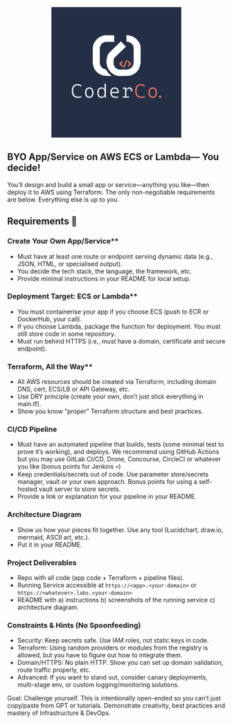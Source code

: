 <div align="center">
    <img src="./images/coderco.jpg" alt="CoderCo" width="300"/>
</div>

## BYO App/Service on AWS ECS or Lambda— You decide!

You’ll design and build a small app or service—anything you like—then deploy it to AWS using Terraform. The only non-negotiable requirements are below. Everything else is up to you.

## Requirements 📝

### Create Your Own App/Service**

- Must have at least one route or endpoint serving dynamic data (e.g., JSON, HTML, or specialised output).
- You decide the tech stack, the language, the framework, etc.
- Provide minimal instructions in your README for local setup.

### Deployment Target: ECS or Lambda**

- You must containerise your app if you choose ECS (push to ECR or DockerHub, your call).
- If you choose Lambda, package the function for deployment. You must still store code in some repository.
- Must run behind HTTPS (i.e., must have a domain, certificate and secure endpoint).

### Terraform, All the Way**
  
- All AWS resources should be created via Terraform, including domain DNS, cert, ECS/LB or API Gateway, etc.
- Use DRY principle (create your own, don’t just stick everything in main.tf).
- Show you know “proper” Terraform structure and best practices.

### CI/CD Pipeline
  
- Must have an automated pipeline that builds, tests (some minimal test to prove it’s working), and deploys. We recommend using GitHub Actions but you may use GitLab CI/CD, Drone, Concourse, CircleCI or whatever you like (bonus points for Jenkins 💀)
- Keep credentials/secrets out of code. Use parameter store/secrets manager, vault or your own approach. Bonus points for using a self-hosted vault server to store secrets.
- Provide a link or explanation for your pipeline in your README.

### Architecture Diagram

- Show us how your pieces fit together. Use any tool (Lucidchart, draw.io, mermaid, ASCII art, etc.).
- Put it in your README.

### Project Deliverables

- Repo with all code (app code + Terraform + pipeline files).
- Running Service accessible at `https://<app>.<your-domain>` or `https://<whatever>.labs.<your-domain>`
- README with a) instructions b) screenshots of the running service c) architecture diagram.

### Constraints & Hints (No Spoonfeeding)

- Security: Keep secrets safe. Use IAM roles, not static keys in code.
- Terraform: Using random providers or modules from the registry is allowed, but you have to figure out how to integrate them.
- Domain/HTTPS: No plain HTTP. Show you can set up domain validation, route traffic properly, etc.
- Advanced: If you want to stand out, consider canary deployments, multi-stage env, or custom logging/monitoring solutions.

Goal: Challenge yourself. This is intentionally open-ended so you can’t just copy/paste from GPT or tutorials. Demonstrate creativity, best practices and mastery of Infrastructure & DevOps.
